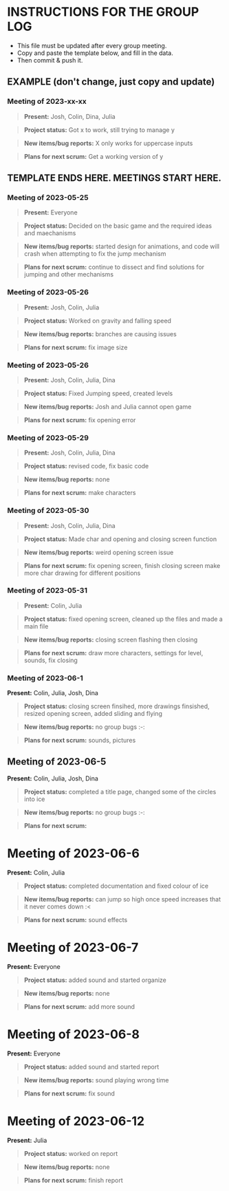 # INSTRUCTIONS FOR THE GROUP LOG
* This file must be updated after every group meeting.
* Copy and paste the template below, and fill in the data.
* Then commit & push it.

## EXAMPLE (don't change, just copy and update)

### Meeting of 2023-xx-xx

> **Present:** Josh, Colin, Dina, Julia

> **Project status:** Got x to work, still trying to manage y

> **New items/bug reports:** X only works for uppercase inputs

> **Plans for next scrum:** Get a working version of y


## TEMPLATE ENDS HERE. MEETINGS START HERE.

### Meeting of 2023-05-25

> **Present:** Everyone

> **Project status:** Decided on the basic game and the required ideas and maechanisms

> **New items/bug reports:** started design for animations, and code will crash when attempting to fix the jump mechanism

> **Plans for next scrum:** continue to dissect and find solutions for jumping and other mechanisms


### Meeting of 2023-05-26

> **Present:** Josh, Colin, Julia 

> **Project status:** Worked on gravity and falling speed

> **New items/bug reports:** branches are causing issues 

> **Plans for next scrum:** fix image size 

### Meeting of 2023-05-26

> **Present:** Josh, Colin, Julia, Dina  

> **Project status:** Fixed Jumping speed, created levels

> **New items/bug reports:** Josh and Julia cannot open game 

> **Plans for next scrum:** fix opening error  

### Meeting of 2023-05-29

> **Present:** Josh, Colin, Julia, Dina  

> **Project status:** revised code, fix basic code 

> **New items/bug reports:** none 

> **Plans for next scrum:** make characters 

### Meeting of 2023-05-30

> **Present:** Josh, Colin, Julia, Dina  

> **Project status:** Made char and opening and closing screen function 

> **New items/bug reports:** weird opening screen issue 

> **Plans for next scrum:** fix opening screen, finish closing screen make more char drawing for different positions 

### Meeting of 2023-05-31

> **Present:** Colin, Julia

> **Project status:** fixed opening screen, cleaned up the files and made a main file 

> **New items/bug reports:** closing screen flashing then closing 

> **Plans for next scrum:** draw more characters, settings for level, sounds, fix closing

 ### Meeting of 2023-06-1

**Present:** Colin, Julia, Josh, Dina 

> **Project status:** closing screen finsihed, more drawings finsished, resized opening screen, added sliding and flying 

> **New items/bug reports:** no group bugs :-:

> **Plans for next scrum:** sounds, pictures 

## Meeting of 2023-06-5

**Present:** Colin, Julia, Josh, Dina 

> **Project status:** completed a title page, changed some of the circles into ice  

> **New items/bug reports:** no group bugs :-:

> **Plans for next scrum:** 

# Meeting of 2023-06-6

**Present:** Colin, Julia

> **Project status:** completed  documentation and fixed colour of ice

> **New items/bug reports:** can jump so high once speed increases that it never comes down :<

> **Plans for next scrum:** sound effects 

# Meeting of 2023-06-7

**Present:** Everyone

> **Project status:** added sound and started organize  

> **New items/bug reports:** none 

> **Plans for next scrum:** add more sound  

# Meeting of 2023-06-8

**Present:** Everyone

> **Project status:** added sound and started report 

> **New items/bug reports:** sound playing wrong time

> **Plans for next scrum:** fix sound  

# Meeting of 2023-06-12

**Present:** Julia 

> **Project status:** worked on report 

> **New items/bug reports:** none

> **Plans for next scrum:** finish report   




